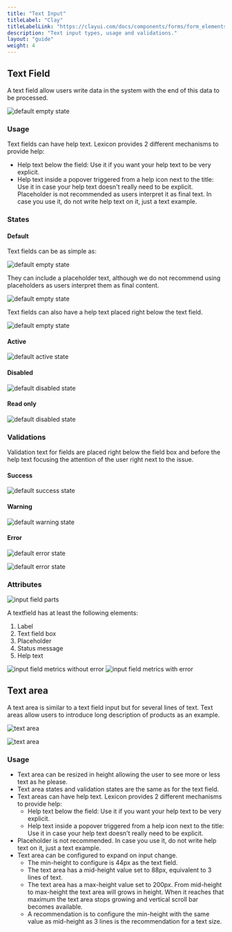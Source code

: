 ```yaml
---
title: "Text Input"
titleLabel: "Clay"
titleLabelLink: "https://clayui.com/docs/components/forms/form_elements.html"
description: "Text input types, usage and validations."
layout: "guide"
weight: 4
---
```


## Text Field

A text field allow users write data in the system with the end of this data to be processed.

![default empty state](../../../images/Input.jpg)

### Usage
Text fields can have help text. Lexicon provides 2 different mechanisms to provide help:
* Help text below the field: Use it if you want your help text to be very explicit.
* Help text inside a popover triggered from a help icon next to the title: Use it in case your help text doesn't really need to be explicit.
Placeholder is not recommended as users interpret it as final text. In case you use it, do not write help text on it, just a text example.

### States

#### Default

Text fields can be as simple as:

![default empty state](../../../images/Input.jpg)

They can include a placeholder text, although we do not recommend using placeholders as users interpret them as final content.

![default empty state](../../../images/InputPlaceholder.jpg)

Text fields can also have a help text placed right below the text field.

![default empty state](../../../images/InputHelpText.jpg)

#### Active

![default active state](../../../images/InputSimpleFocus.jpg)

#### Disabled

![default disabled state](../../../images/InputDisabled.jpg)

#### Read only

![default disabled state](../../../images/InputReadOnly.jpg)

### Validations

Validation text for fields are placed right below the field box and before the help text focusing the attention of the user right next to the issue.

#### Success

![default success state](../../../images/InputSuccess.jpg)

#### Warning

![default warning state](../../../images/InputWarning.jpg)

#### Error

![default error state](../../../images/InputError.jpg)

![default error state](../../../images/InputHelpTextError.jpg)

### Attributes

![input field parts](../../../images/InputParts.jpg)

A textfield has at least the following elements:
1. Label
2. Text field box
3. Placeholder
4. Status message
5. Help text 

![input field metrics without error](../../../images/InputMetrics.jpg)
![input field metrics with error](../../../images/InputErrorMetrics.jpg)

## Text area

A text area is similar to a text field input but for several lines of text. Text areas allow users to introduce long description of products as an example.

![text area](../../../images/InputTextArea.jpg)

![text area](../../../images/InputTextAreaHelpText.jpg)

### Usage

* Text area can be resized in height allowing the user to see more or less text as he please.
* Text area states and validation states are the same as for the text field.
* Text areas can have help text. Lexicon provides 2 different mechanisms to provide help:
	* Help text below the field: Use it if you want your help text to be very explicit.
	* Help text inside a popover triggered from a help icon next to the title: Use it in case your help text doesn't really need to be explicit.
* Placeholder is not recommended. In case you use it, do not write help text on it, just a text example.
* Text area can be configured to expand on input change.
	* The min-height to configure is 44px as the text field.
	* The text area has a mid-height value set to 88px, equivalent to 3 lines of text.
	* The text area has a max-height value set to 200px. From mid-height to max-height the text area will grows in height. When it reaches that maximum the text area stops growing and vertical scroll bar becomes available.
	* A recommendation is to configure the min-height with the same value as mid-height as 3 lines is the recommendation for a text size.
